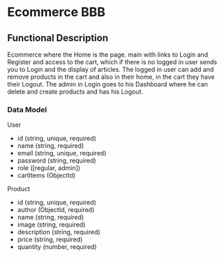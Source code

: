 # Ecommerce BBB

## Functional Description

Ecommerce where the Home is the page. main with links to Login and Register and access to the cart, which if there is no logged in user sends you to Login and the display of articles.
The logged in user can add and remove products in the cart and also in their home, in the cart they have their Logout.
The admin in Login goes to his Dashboard where he can delete and create products and has his Logout.

### Data Model

User
- id (string, unique, required)
- name (string, required)
- email (string, unique, required)
- password (string, required)
- role ([regular, admin])
- cartItems (ObjectId)

Product
- id (string, unique, required)
- author (ObjectId, required)
- name (string, required)
- image (string, required)
- description (string, required)
- price (string, required)
- quantity (number, required)